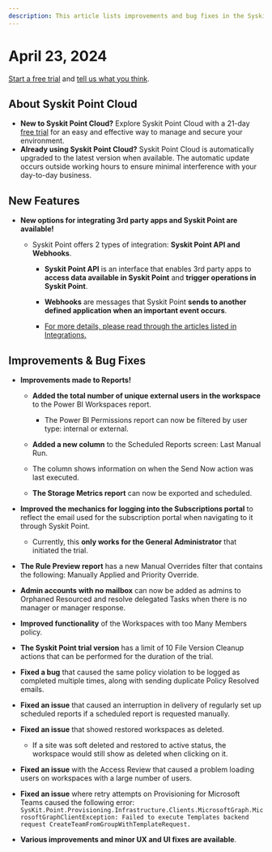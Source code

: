 ```yaml
---
description: This article lists improvements and bug fixes in the Syskit Point Cloud version 2024.2.47.12
---
```


# April 23, 2024

[Start a free trial](https://www.syskit.com/products/point/free-trial/) and [tell us what you think](https://www.syskit.com/company/contact-us/).


## About Syskit Point Cloud

* **New to Syskit Point Cloud?** Explore Syskit Point Cloud with a 21-day [free trial](https://www.syskit.com/products/point/free-trial/) for an easy and effective way to manage and secure your environment.
* **Already using Syskit Point Cloud?** Syskit Point Cloud is automatically upgraded to the latest version when available. The automatic update occurs outside working hours to ensure minimal interference with your day-to-day business.

## New Features

* **New options for integrating 3rd party apps and Syskit Point are available!**
  
  * Syskit Point offers 2 types of integration: **Syskit Point API and Webhooks**.
    
    * **Syskit Point API** is an interface that enables 3rd party apps to **access data available in Syskit Point** and **trigger operations in Syskit Point**.

    * **Webhooks** are messages that Syskit Point **sends to another defined application when an important event occurs**.

    * [For more details, please read through the articles listed in Integrations.](../../integrations/README.md)


## Improvements & Bug Fixes

* **Improvements made to Reports!**
  
  * **Added the total number of unique external users in the workspace** to the Power BI Workspaces report.

    * The Power BI Permissions report can now be filtered by user type: internal or external.
    
  * **Added a new column** to the Scheduled Reports screen: Last Manual Run. 

  * The column shows information on when the Send Now action was last executed.
  
  * **The Storage Metrics report** can now be exported and scheduled.

* **Improved the mechanics for logging into the Subscriptions portal** to reflect the email used for the subscription portal when navigating to it through Syskit Point.
  * Currently, this **only works for the General Administrator** that initiated the trial. 

* **The Rule Preview report** has a new Manual Overrides filter that contains the following: Manually Applied and Priority Override.

* **Admin accounts with no mailbox** can now be added as admins to Orphaned Resourced and resolve delegated Tasks when there is no manager or manager response.

* **Improved functionality** of the Workspaces with too Many Members policy.

* **The Syskit Point trial version** has a limit of 10 File Version Cleanup actions that can be performed for the duration of the trial. 

* **Fixed a bug** that caused the same policy violation to be logged as completed multiple times, along with sending duplicate Policy Resolved emails. 

* **Fixed an issue** that caused an interruption in delivery of regularly set up scheduled reports if a scheduled report is requested manually.

* **Fixed an issue** that showed restored workspaces as deleted.

  * If a site was soft deleted and restored to active status, the workspace would still show as deleted when clicking on it. 

* **Fixed an issue** with the Access Review that caused a problem loading users on workspaces with a large number of users.
 
* **Fixed an issue** where retry attempts on Provisioning for Microsoft Teams caused the following error: 
`SysKit.Point.Provisioning.Infrastructure.Clients.MicrosoftGraph.MicrosoftGraphClientException: Failed to execute Templates backend request CreateTeamFromGroupWithTemplateRequest.`

* **Various improvements and minor UX and UI fixes are available**.